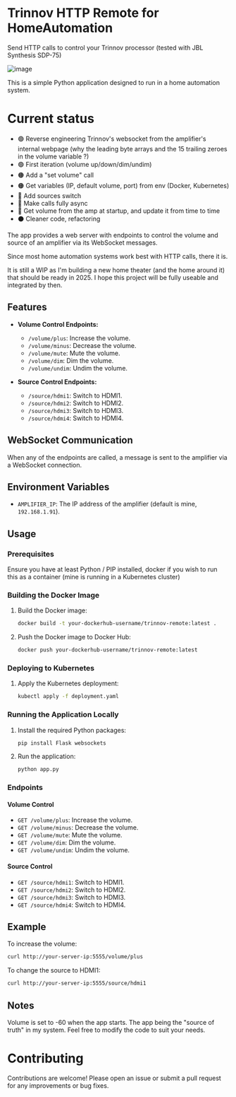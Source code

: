 # Trinnov HTTP Remote for HomeAutomation

Send HTTP calls to control your Trinnov processor (tested with JBL Synthesis SDP-75)

![image](https://github.com/Morveus/TrinnovRemote/assets/2972468/03382891-495b-46df-a59c-17ac58ab1d11)

This is a simple Python application designed to run in a home automation system. 

# Current status
- 🟢 Reverse engineering Trinnov's websocket from the amplifier's internal webpage
(why the leading byte arrays and the 15 trailing zeroes in the volume variable ?)
- 🟢 First iteration (volume up/down/dim/undim)
- 🟠 Add a "set volume" call
- 🟠 Get variables (IP, default volume, port) from env (Docker, Kubernetes) 
- 🔴 Add sources switch
- 🔴 Make calls fully async
- 🔴 Get volume from the amp at startup, and update it from time to time
- ⚫ Cleaner code, refactoring

The app provides a web server with endpoints to control the volume and source of an amplifier via its WebSocket messages.

Since most home automation systems work best with HTTP calls, there it is.

It is still a WIP as I'm building a new home theater (and the home around it) that should be ready in 2025. I hope this project will be fully useable and integrated by then. 

## Features

- **Volume Control Endpoints:**
  - `/volume/plus`: Increase the volume.
  - `/volume/minus`: Decrease the volume.
  - `/volume/mute`: Mute the volume.
  - `/volume/dim`: Dim the volume.
  - `/volume/undim`: Undim the volume.

- **Source Control Endpoints:**
  - `/source/hdmi1`: Switch to HDMI1.
  - `/source/hdmi2`: Switch to HDMI2.
  - `/source/hdmi3`: Switch to HDMI3.
  - `/source/hdmi4`: Switch to HDMI4.

## WebSocket Communication

When any of the endpoints are called, a message is sent to the amplifier via a WebSocket connection.

## Environment Variables

- `AMPLIFIER_IP`: The IP address of the amplifier (default is mine, `192.168.1.91`).

## Usage

### Prerequisites

Ensure you have at least Python / PIP installed, docker if you wish to run this as a container (mine is running in a Kubernetes cluster)

### Building the Docker Image

1. Build the Docker image:
    ```bash
    docker build -t your-dockerhub-username/trinnov-remote:latest .
    ```

2. Push the Docker image to Docker Hub:
    ```bash
    docker push your-dockerhub-username/trinnov-remote:latest
    ```

### Deploying to Kubernetes

1. Apply the Kubernetes deployment:
    ```bash
    kubectl apply -f deployment.yaml
    ```

### Running the Application Locally

1. Install the required Python packages:
    ```bash
    pip install Flask websockets
    ```

2. Run the application:
    ```bash
    python app.py
    ```

### Endpoints

#### Volume Control

- `GET /volume/plus`: Increase the volume.
- `GET /volume/minus`: Decrease the volume.
- `GET /volume/mute`: Mute the volume.
- `GET /volume/dim`: Dim the volume.
- `GET /volume/undim`: Undim the volume.

#### Source Control

- `GET /source/hdmi1`: Switch to HDMI1.
- `GET /source/hdmi2`: Switch to HDMI2.
- `GET /source/hdmi3`: Switch to HDMI3.
- `GET /source/hdmi4`: Switch to HDMI4.

## Example

To increase the volume:
```bash
curl http://your-server-ip:5555/volume/plus
```

To change the source to HDMI1:
```bash
curl http://your-server-ip:5555/source/hdmi1
```


## Notes

Volume is set to -60 when the app starts. The app being the "source of truth" in my system. Feel free to modify the code to suit your needs.


# Contributing

Contributions are welcome! Please open an issue or submit a pull request for any improvements or bug fixes.
